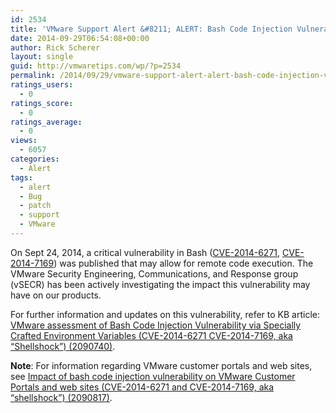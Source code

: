 ```yaml
---
id: 2534
title: 'VMware Support Alert &#8211; ALERT: Bash Code Injection Vulnerability aka Shellshock'
date: 2014-09-29T06:54:08+00:00
author: Rick Scherer
layout: single
guid: http://vmwaretips.com/wp/?p=2534
permalink: /2014/09/29/vmware-support-alert-alert-bash-code-injection-vulnerability-aka-shellshock/
ratings_users:
  - 0
ratings_score:
  - 0
ratings_average:
  - 0
views:
  - 6057
categories:
  - Alert
tags:
  - alert
  - Bug
  - patch
  - support
  - VMware
---
```

On Sept 24, 2014, a critical vulnerability in Bash (<a href="http://1.usa.gov/1rxLH4h" target="_blank">CVE-2014-6271</a>, <a href="http://1.usa.gov/1tbkocU" target="_blank">CVE-2014-7169</a>) was published that may allow for remote code execution. The VMware Security Engineering, Communications, and Response group (vSECR) has been actively investigating the impact this vulnerability may have on our products.

For further information and updates on this vulnerability, refer to KB article: <a href="http://vmw.re/1tbkocV" target="_blank"><br /> VMware assessment of Bash Code Injection Vulnerability via Specially Crafted Environment Variables (CVE-2014-6271 CVE-2014-7169, aka “Shellshock”) (2090740)</a>.

**Note**: For information regarding VMware customer portals and web sites, see <a href="http://vmw.re/1tbkm4N" target="_blank">Impact of bash code injection vulnerability on VMware Customer Portals and web sites (CVE-2014-6271 and CVE-2014-7169, aka “shellshock”) (2090817)</a>.

&nbsp;